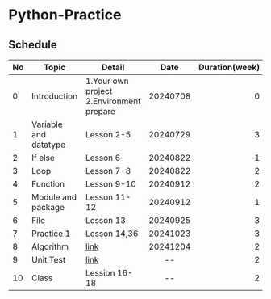 # Python-Practice

## Schedule

| No  | Topic | Detail | Date | Duration(week) |
| :--- | --- | --- | :---: | ---: | 
| 0 | Introduction | 1.Your own project<br> 2.Environment prepare | 20240708 | 0 |
| 1 | Variable and datatype | Lesson 2-5 | 20240729 | 3 |
| 2 | If else | Lesson 6 | 20240822 | 1 |
| 3 | Loop | Lesson 7-8 | 20240822 | 2 |
| 4 | Function | Lesson 9-10 | 20240912 | 2 |
| 5 | Module and package | Lesson 11-12 | 20240912 | 1 |
| 6 | File | Lesson 13 | 20240925 | 3 | 
| 7 | Practice 1 | Lesson 14,36 | 20241023 | 3 |
| 8 | Algorithm | [link](https://github.com/poipoiyo/Python-Practice/tree/main/8.Algorithm) | 20241204 | 2 |
| 9 | Unit Test | [link](https://github.com/poipoiyo/Python-Practice/tree/main/9.Unit%20Test) | -- | 2 |
| 10 | Class | Lession 16-18 | -- | 2 |

